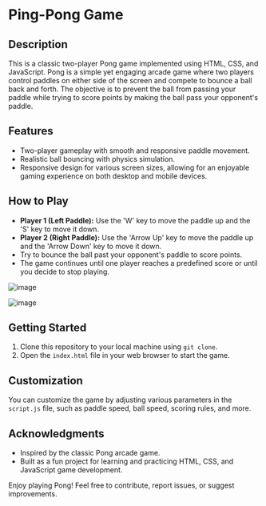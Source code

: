 # Ping-Pong Game

## Description

This is a classic two-player Pong game implemented using HTML, CSS, and JavaScript. Pong is a simple yet engaging arcade game where two players control paddles on either side of the screen and compete to bounce a ball back and forth. The objective is to prevent the ball from passing your paddle while trying to score points by making the ball pass your opponent's paddle.

## Features

- Two-player gameplay with smooth and responsive paddle movement.
- Realistic ball bouncing with physics simulation.
- Responsive design for various screen sizes, allowing for an enjoyable gaming experience on both desktop and mobile devices.

## How to Play

- **Player 1 (Left Paddle):** Use the 'W' key to move the paddle up and the 'S' key to move it down.
- **Player 2 (Right Paddle):** Use the 'Arrow Up' key to move the paddle up and the 'Arrow Down' key to move it down.
- Try to bounce the ball past your opponent's paddle to score points.
- The game continues until one player reaches a predefined score or until you decide to stop playing.

![image](https://github.com/pvchaitanya8/Pong_game/assets/79616131/550bccea-1c0c-456b-ad62-5462e457643a)

![image](https://github.com/pvchaitanya8/Pong_game/assets/79616131/09f855db-2d08-48c3-a372-a86c86552400)

## Getting Started

1. Clone this repository to your local machine using `git clone`.
2. Open the `index.html` file in your web browser to start the game.

## Customization

You can customize the game by adjusting various parameters in the `script.js` file, such as paddle speed, ball speed, scoring rules, and more.

## Acknowledgments

- Inspired by the classic Pong arcade game.
- Built as a fun project for learning and practicing HTML, CSS, and JavaScript game development.

Enjoy playing Pong! Feel free to contribute, report issues, or suggest improvements.

